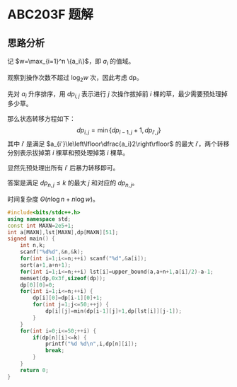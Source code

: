 # ABC203F 题解



## 思路分析

记 $w=\max_{i=1}^n \{a_i\}$，即 $a_i$ 的值域。

观察到操作次数不超过 $\log_2 w$ 次，因此考虑 dp。

先对 $a_i$ 升序排序，用 $dp_{i,j}$ 表示进行 $j$ 次操作拔掉前 $i$ 棵的草，最少需要预处理掉多少草。

那么状态转移方程如下：
$$
dp_{i,j}=\min\{dp_{i-1,j}+1,dp_{i',j}\}
$$
其中 $i'$ 是满足 $a_{i'}\le\left\lfloor\dfrac{a_i}2\right\rfloor$ 的最大 $i'$，两个转移分别表示拔掉第 $i$ 棵草和预处理掉第 $i$ 棵草。

显然先预处理出所有 $i'$ 后暴力转移即可。

答案是满足 $dp_{n,j}\le k$ 的最大 $j$ 和对应的 $dp_{n,j}$。

时间复杂度 $\Theta(n\log n+n\log w)$。

```cpp
#include<bits/stdc++.h>
using namespace std;
const int MAXN=2e5+1;
int a[MAXN],lst[MAXN],dp[MAXN][51];
signed main() {
	int n,k;
	scanf("%d%d",&n,&k);
	for(int i=1;i<=n;++i) scanf("%d",&a[i]);
	sort(a+1,a+n+1);
	for(int i=1;i<=n;++i) lst[i]=upper_bound(a,a+n+1,a[i]/2)-a-1;
	memset(dp,0x3f,sizeof(dp));
	dp[0][0]=0;
	for(int i=1;i<=n;++i) {
		dp[i][0]=dp[i-1][0]+1;
		for(int j=1;j<=50;++j) {
			dp[i][j]=min(dp[i-1][j]+1,dp[lst[i]][j-1]);
		}
	}
	for(int i=0;i<=50;++i) {
		if(dp[n][i]<=k) {
			printf("%d %d\n",i,dp[n][i]);
			break;
		}
	}
	return 0;
} 
```

